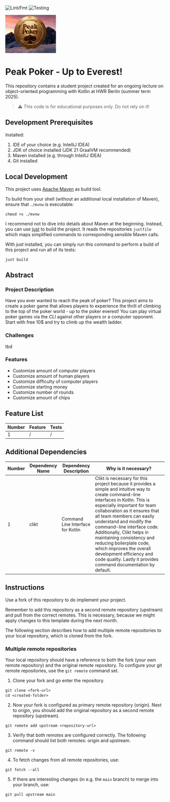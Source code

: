 ![Lint/Fmt](https://github.com/dev-laky/PeakPoker/actions/workflows/lint_and_format.yaml/badge.svg)
![Testing](https://github.com/dev-laky/PeakPoker/actions/workflows/test.yaml/badge.svg)

![image info](/assets/img/peakpoker2.jpeg)

# Peak Poker - Up to Everest!

[TODO]: # (Change README.md Headline to better fit to your project!)

This repository contains a student project created for an ongoing lecture on object-oriented
programming with Kotlin at HWR Berlin (summer term 2025).

> :warning: This code is for educational purposes only. Do not rely on it!

## Development Prerequisites

Installed:

1. IDE of your choice (e.g. IntelliJ IDEA)
2. JDK of choice installed (JDK 21 GraalVM recommended)
3. Maven installed (e.g. through IntelliJ IDEA)
4. Git installed

## Local Development

This project uses [Apache Maven][maven] as build tool.

To build from your shell (without an additional local installation of Maven), ensure that `./mvnw`
is executable:

```
chmod +x ./mvnw
```

I recommend not to dive into details about Maven at the beginning.
Instead, you can use [just][just] to build the project.
It reads the repositories `justfile` which maps simplified commands to corresponding sensible Maven
calls.

With _just_ installed, you can simply run this command to perform a build of this project and run
all of its tests:

```
just build
```

## Abstract

[TODO]: # (Write a short description of your project.)
[TODO]: # (State most important features.)
[TODO]: # (State the most interesting problems you encountered during the project.)

### Project Description

Have you ever wanted to reach the peak of poker? 
This project aims to create a poker game that allows players to experience the thrill of climbing to the top of the poker world - up to the poker everest!
You can play virtual poker games via the *CLI* against other players or a computer opponent.
Start with free 10$ and try to climb up the wealth ladder.

### Challenges

tbd

### Features

- Customize amount of computer players
- Customize amount of human players
- Customize difficulty of computer players
- Customize starting money
- Customize number of rounds
- Customize amount of chips

## Feature List

[TODO]: # (For each feature implemented, add a row to the table!)

| Number | Feature | Tests |
|--------|---------|-------|
| 1      | /       | /     |

## Additional Dependencies

[TODO]: # (For each additional dependency your project requires- Add an additional row to the table!)

| Number | Dependency Name | Dependency Description            | Why is it necessary?                                                                                                                                                                                                                                                                                                                                                                                                                                                                                   |
|--------|-----------------|-----------------------------------|--------------------------------------------------------------------------------------------------------------------------------------------------------------------------------------------------------------------------------------------------------------------------------------------------------------------------------------------------------------------------------------------------------------------------------------------------------------------------------------------------------|
| 1      | clikt           | Command Line Interface for Kotlin | Clikt is necessary for this project because it provides a simple and intuitive way to create command-line interfaces in Kotlin. This is especially important for team collaboration as it ensures that all team members can easily understand and modify the command-line interface code. Additionally, Clikt helps in maintaining consistency and reducing boilerplate code, which improves the overall development efficiency and code quality. Lastly it provides command documentation by default. |

## Instructions

[TODO]: # (Remove these instructions once you finished your fork's setup.)

Use a fork of this repository to do implement your project.

Remember to add this repository as a second remote repository (upstream) and pull from the correct
remotes.
This is necessary, because we might apply changes to this template during the next month.

The following section describes how to add multiple remote repositories to your local repository,
which is cloned from the fork.

### Multiple remote repositories

Your local repository should have a reference to both the fork (your own remote repository)
and the original remote repository.
To configure your git remote repositories, use the `git remote` command set.

1. Clone your fork and go enter the repository.

```
git clone <fork-url>
cd <created-folder>
```

2. Now your fork is configured as primary remote repository (origin).
   Next to origin, you should add the original repository as a second remote repository (upstream).

```
git remote add upstream <repository-url>
```

3. Verify that both remotes are configured correctly.
   The following command should list both remotes: origin and upstream.

```
git remote -v
```

4. To fetch changes from all remote repositories, use:

```
git fetch --all
```

5. If there are interesting changes (in e.g. the `main` branch) to merge into your branch, use:

```
git pull upstream main
```

[maven]: https://maven.apache.org/
[just]: https://github.com/casey/just
